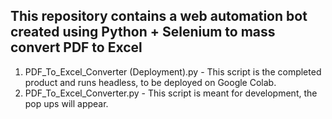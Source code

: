 ## This repository contains a web automation bot created using Python + Selenium to mass convert PDF to Excel

1) PDF_To_Excel_Converter (Deployment).py - This script is the completed product and runs headless, to be deployed on Google Colab. 
2) PDF_To_Excel_Converter.py - This script is meant for development, the pop ups will appear. 
